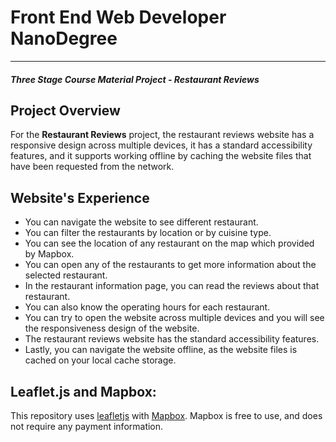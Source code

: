 # Front End Web Developer NanoDegree
---
#### _Three Stage Course Material Project - Restaurant Reviews_

## Project Overview

For the **Restaurant Reviews** project, the restaurant reviews website has a responsive
design across multiple devices, it has a standard accessibility features, and it supports working offline by caching the website files that have been requested from
the network.

## Website's Experience

* You can navigate the website to see different restaurant.
* You can filter the restaurants by location or by cuisine type.
* You can see the location of any restaurant on the map which provided by Mapbox.
* You can open any of the restaurants to get more information about the selected restaurant.
* In the restaurant information page, you can read the reviews about that restaurant.
* You can also know the operating hours for each restaurant.
* You can try to open the website across multiple devices and you will see the responsiveness design of the website.
* The restaurant reviews website has the standard accessibility features.
* Lastly, you can navigate the website offline, as the website files is cached on your local cache storage.

## Leaflet.js and Mapbox:

This repository uses [leafletjs](https://leafletjs.com/) with [Mapbox](https://www.mapbox.com/). Mapbox is free to use, and does not require any payment information.
